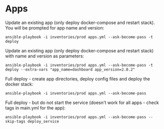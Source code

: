 # Apps

Update an existing app (only deploy docker-compose and restart stack). You will be prompted for app name and version:
```
ansible-playbook -i inventories/prod apps.yml --ask-become-pass -t deploy
```

Update an existing app (only deploy docker-compose and restart stack) with name and version as parameters:
```
ansible-playbook -i inventories/prod apps.yml --ask-become-pass -t deploy --extra-vars "app_name=dashboard app_version=2.0.2"
```

Full deploy - create app directories, deploy config files and deploy the docker stack:
```
ansible-playbook -i inventories/prod apps.yml --ask-become-pass
```

Full deploy - but do not start the service (doesn't work for all apps - check tags in main.yml for the app):
```
ansible-playbook -i inventories/prod apps.yml --ask-become-pass --skip-tags deploy_service
```
